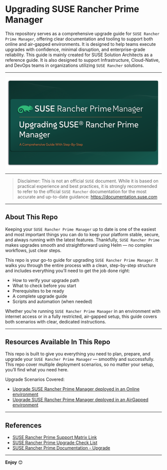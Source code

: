 # Upgrading SUSE Rancher Prime Manager

This repository serves as a comprehensive upgrade guide for `SUSE Rancher Prime Manager`, offering clear documentation and tooling to support both online and air-gapped environments. It is designed to help teams execute upgrades with confidence, minimal disruption, and enterprise-grade reliability. This guide is mainly created for SUSE Solution Architects as a reference guide. It is also designed to support Infrastructure, Cloud-Native, and DevOps teams in organizations utilizing `SUSE Rancher` solutions.

---

<p align="center">
    <img src="Images/Rancher-Logo.png">
</p>

---

> Disclaimer: 
> This is not an official `SUSE` document. While it is based on practical experience and best practices, it is strongly recommended to refer to the official `SUSE Rancher` documentation for the most accurate and up-to-date guidance: https://documentation.suse.com

---

## About This Repo

Keeping your `SUSE Rancher Prime Manager` up to date is one of the easiest and most important things you can do to keep your platform stable, secure, and always running with the latest features. Thankfully, `SUSE Rancher Prime` makes upgrades smooth and straightforward using Helm — no complex workflows, just clear steps.

This repo is your go-to guide for upgrading `SUSE Rancher Prime Manager`. It walks you through the entire process with a clean, step-by-step structure and includes everything you’ll need to get the job done right:
- How to verify your upgrade path
- What to check before you start
- Prerequisites to be ready
- A complete upgrade guide
- Scripts and automation (when needed)

Whether you’re running `SUSE Rancher Prime Manager` in an environment with internet access or in a fully restricted, air-gapped setup, this guide covers both scenarios with clear, dedicated instructions.

---

## Resources Available In This Repo

This repo is built to give you everything you need to plan, prepare, and upgrade your `SUSE Rancher Prime Manager` — smoothly and successfully. This repo cover multiple deployment scenarios, so no matter your setup, you’ll find what you need here.

Upgrade Scenarios Covered:
- [Upgrade SUSE Rancher Prime Manager deployed in an Online environment](/4-Upgrade/SUSE-Rancher-Prime-Manager/1-Upgrade-SUSE-Rancher-Prime-Manager-Online/)
- [Upgrade SUSE Rancher Prime Manager deployed in an AirGapped environment](/4-Upgrade/SUSE-Rancher-Prime-Manager/2-Upgrade-SUSE-Rancher-Prime-Manager-AirGapped/)

---

## References

- [SUSE Rancher Prime Support Matrix Link](https://www.suse.com/suse-rancher/support-matrix/all-supported-versions/rancher-v2-10-2/)
- [SUSE Rancher Prime Upgrade Check List](https://www.suse.com/support/kb/doc/?id=000020061)
- [SUSE Rancher Prime Documentation - Upgrade](https://documentation.suse.com/cloudnative/rancher-manager/latest/en/installation-and-upgrade/upgrades.html)

---

**Enjoy** :blush:

